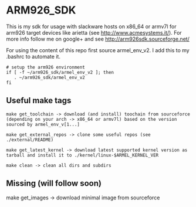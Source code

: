 ARM926_SDK
=========

This is my sdk for usage with slackware hosts on x86_64 or armv7l for arm926 target devices like arietta (see http://www.acmesystems.it/). For more info follow me on google+ and see http://arm926sdk.sourceforge.net/


For using the content of this repo first source armel_env_v2. I add this to my .bashrc to automate it.


    # setup the arm926 environment
    if [ -f ~/arm926_sdk/armel_env_v2 ]; then
       . ~/arm926_sdk/armel_env_v2 
    fi


Useful make tags
-------------------

	make get_toolchain -> download (and install) toochain from sourceforce (depending on your arch -> x86_64 or armv7l) based on the version sourced by armel_env_v[1...] 

	make get_external_repos -> clone some useful repos (see ./external/README)

	make get_latest_kernel -> download latest supported kernel version as tarball and install it to ./kernel/linux-$ARMEL_KERNEL_VER

	make clean -> clean all dirs and subdirs


Missing (will follow soon)
-------------
make get_images -> download minimal image from sourceforce